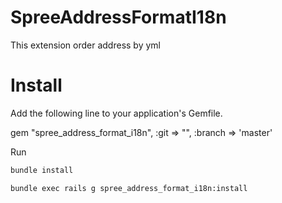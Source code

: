 SpreeAddressFormatI18n
=====================

This extension order address by yml


Install
=======

Add the following line to your application's Gemfile.

gem "spree_address_format_i18n", :git => "", :branch => 'master'

Run

```bash
bundle install

bundle exec rails g spree_address_format_i18n:install
```
